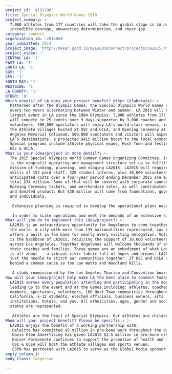 ```yaml
---
project_id: '4102198'
title: Special Olympics World Games 2015
project_summary: >-
  7,000 athletes from 177 countries will take the global stage in LA and show
  incredible courage, unwavering determination, and sheer joy.
category: connect
organization_id: '2014084'
year_submitted: 2014
project_image: 'http://maker.good.is/myLA2050connect/projects/LA2015.html'
project_video: ''
CENTRAL LA: '1'
EAST LA: '1'
SOUTH LA: '1'
SGV: '1'
SFV: '1'
SOUTH BAY: '1'
WESTSIDE: '1'
LA COUNTY: '1'
OTHER: '0'
Which area(s) of LA does your project benefit? Other (elaborate): >-
  Patterned after the Olympic Games, the Special Olympics World Games occur
  every two years alternating between Winter and Summer. LA 2015 will be the
  largest event in LA since the 1984 Olympics. 7,000 athletes from 177 countries
  will compete in 25 events over 9 days supported by 3,000 coaches and 30,000
  volunteers. 500,000 spectators will enjoy LA’s world-class venues, including
  the Athlete Villages hosted at USC and UCLA, and Opening Ceremony at the Los
  Angeles Memorial Coliseum. 500,000 spectators and visitors will experience
  LA’s destinations, a projected $415 million boost to the local economy.
  Special programs include athlete physical exams, Host Town and festivals at
  USC & UCLA.
What is your idea/project in more detail?: >-
  The 2015 Special Olympics World Summer Games Organizing Committee, Inc. (GOC)
  is the nonprofit operating and management structure set up to fulfill the
  mission of funding, planning, and staging LA2015. LA2015 will require the
  skills of 157 paid staff, 220 student interns, plus 30,000 volunteers. Our
  anticipated costs over a four-year period ending December 2015 are expected to
  total $74 million. Some of that will be covered with corporate sponsorships,
  Opening Ceremony tickets, and merchandise sales, as well contributed services
  and donated product. But $30 million will come from foundations, government
  and individuals. 
   
   Extensive planning is required to develop the operational plans necessary for the production of an event on the scale of the Olympics. The GOC hosted Invitational Games June 6-8, 2014 at USC and Griffith Park. This event hosted athletes from 13 countries, which allowed the GOC to test plans for competition venues, airport arrivals/departures, medical operations and Healthy Athletes, delegation services, language services, credentialing, food & housing, and limited transportation and security. Overall this event was a great success and enabled the GOC to learn some important lessons when planning for LA2015. 
   
   In order to scale operations and meet the demands of an extensive hiring plan, LA2015 is heavily utilizing social media and awareness marketing. The GOC has created an amplifier program to give all LA2015 partners the tools to seamlessly share LA2015 content with their networks. LA2015 has created “Support An Athlete,” an online campaign where individuals can sponsor and be connected with their athlete. Finally, the volunteer recruitment plan launched in December 2013, with the objective of finding nearly 30,000 local individuals, from physicians to parking attendants. For the first time in World Games history the GOC has implemented a CRM database, which has already expanded registration capabilities. After LA2015 all data and lessons learned will be shared in the transition leaving Special Olympics Southern California with thousands more trained and committed volunteers.
What will you do to implement this idea/project?: >-
  LA2015 is an extraordinary opportunity for Angelenos to come together and host
  the world. A city with more than 135 nationalities represented, Los Angles
  offers a built in fan base for nearly every visiting delegation. Volunteerism
  is the backbone of LA2015, requiring the support of 30,000 volunteers from
  across Los Angeleles. Together Angelenos will welcome thousands of athletes,
  their coaches and families. These games are an embodiment of what Los Angeles
  is all about -- a vibrant civic fabric full of hopes and dreams. LA2015 is
  just the needle to stitch our communities together. If USC and UCLA can get
  behind a common cause so too can Watts and Woodland Hills. 
   
   A study commissioned by the Los Angeles Tourism and Convention board estimates LA2015 will bring a $415 million boost to the local economy as a result of the World Games. It also is worth noting there will be no other large-scale world events taking place in the United States prior to the USOC selection for the host city of the 2024 Summer Olympic Games. The IOC and USOC leadership will attend LA2015. Los Angeles has a unique opportunity to showcase to these Olympic committees just what LA can do if given the chance to host the 2024 Olympic Games – certainly a contributing factor to Los Angeles in 2050.
How will your idea/project help make LA the best place to connect today? In LA2050?: >-
  LA2015 serves every population attending and participating in the movement
  leading up to the event and at the Games including: athletes, coaches, family
  members, spectators, volunteers, 100 Host Town communities throughout Southern
  California, k-12 students, elected officials, business owners, arts
  institutions, hotels, and you. All ethnicities, ages, gender and socioeconomic
  status are represented. 
   
   Athletes are the heart of Special Olympics. Our athletes are children and adults with intellectual disabilities (ID) from all around the world. They are finding success, joy and friendship as part of our global community. As their lives open up, athletes gain the confidence that comes with achievement. They feel empowered. At any age and in every country, our athletes are learning new skills, making new friends and gaining in fitness and confidence. Special Olympics athletes are twice as likely to be employed as people with ID who don’t participate in Special Olympics and their positive health indicators are twice as good as well. Finally, because of an increased sense of well-being and personal health, our athletes are twice as likely to live on their own as people with ID who don’t participate in Special Olympics.
Whom will your project benefit? Please be specific.: |-
  LA2015 enjoys the benefit of a working partnership with:
   Deloitte has committed $5 million in pro-bono work throughout the duration of the World Games in 2015. Deloitte’s support includes: assistance in production of LA2015 business plan; financial analysis and budgeting; “Experience Mapping,” identifying all touch points and priorities for World Games constituents; ongoing operational planning support; donation of pro-bono office space (including furniture, phones, office equipment, & utilities); and a loaned executive who served as the GOC’s SVP of Finance. 
   Davis Elen Advertising has given LA2015 $2.5 million in pro-bono creative services and by serving as the agency-of-record. Davis Elen support includes: the creation of the World Games logo, brand strategy, messaging, video production, other creative and advertising services, development of collateral materials, sales kits, and the overall theme for LA2015. 
   Kaiser Permanente continues to support the promotion of health and fitness at the Games. Healthy Athletes, a cost free health-screening program, examines all 7,000 athletes in seven clinical areas. In addition, the program gives referrals for follow-up care and provides health-related products like prescription eyewear, shoes, and hearing aids. The program also provides training for healthcare professionals and students on the specific needs of people with intellectual disabilities. 
   USC & UCLA will host the athlete villages and sports venues. 
   ESPN has partnered with LA2015 to serve as the Global Media sponsor for the World Games. This historic agreement will broadcast a 3 hour Opening Ceremony special live on ESPN 1 or ESPN 2 (98 million subscribers in the USA), provide a minimum of an additional 5.5 hours of coverage during the Games, production of a daily highlight video package for the GOC to be provided to media around the world, as well as a promotional campaign leading up to the 2015 World Games.
empty_column_1: ''
body_class: tangerine

---
```

